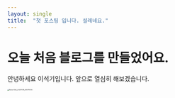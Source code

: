 ```yaml
---
layout: single
title:  "첫 포스팅 입니다. 설레네요."
---
```


# 오늘 처음 블로그를 만들었어요.

안녕하세요 이석기입니다.
앞으로 열심히 해보겠습니다.

<img src="C:\Users\ajppy\OneDrive\바탕 화면\seokkilee.github.io\images\2023-10-16-first\KakaoTalk_20231016_165719214.jpg" alt="KakaoTalk_20231016_165719214" style="zoom:25%;" />
